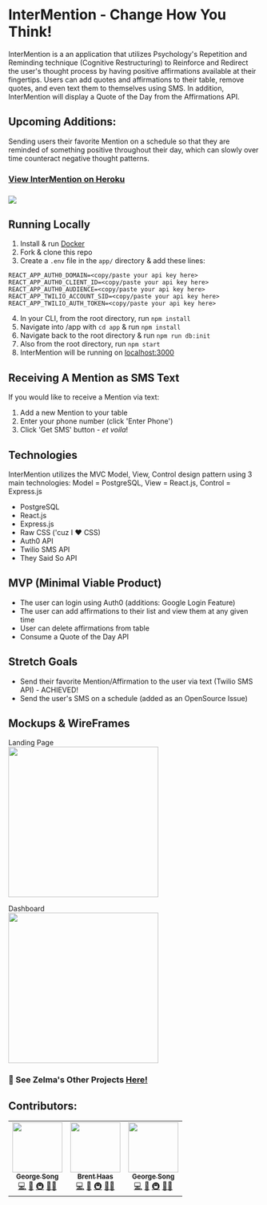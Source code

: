 # InterMention - Change How You Think!

InterMention is a an application that utilizes Psychology's Repetition and Reminding technique (Cognitive Restructuring) to Reinforce and Redirect the user's thought process by having positive affirmations available at their fingertips. Users can add quotes and affirmations to their table, remove quotes, and even text them to themselves using SMS. In addition, InterMention will display a Quote of the Day from the Affirmations API.

## Upcoming Additions:

Sending users their favorite Mention on a schedule so that they are reminded of something positive throughout their day, which can slowly over time counteract negative thought patterns.

<h3><a href='https://intermentionz.herokuapp.com/' target='_blank'>View InterMention on Heroku</a><h3>

<img src="./serene.png">

## Running Locally

1. Install & run <a href='https://www.docker.com/'>Docker</a>
2. Fork & clone this repo
3. Create a `.env` file in the `app/` directory & add these lines:

```
REACT_APP_AUTH0_DOMAIN=<copy/paste your api key here>
REACT_APP_AUTH0_CLIENT_ID=<copy/paste your api key here>
REACT_APP_AUTH0_AUDIENCE=<copy/paste your api key here>
REACT_APP_TWILIO_ACCOUNT_SID=<copy/paste your api key here>
REACT_APP_TWILIO_AUTH_TOKEN=<copy/paste your api key here>
```

4. In your CLI, from the root directory, run `npm install`
5. Navigate into /app with `cd app` & run `npm install`
6. Navigate back to the root directory & run `npm run db:init`
7. Also from the root directory, run `npm start`
8. InterMention will be running on <a href='https://www.localhost:3000'>localhost:3000</a>

## Receiving A Mention as SMS Text

If you would like to receive a Mention via text:

1. Add a new Mention to your table
2. Enter your phone number (click 'Enter Phone')
3. Click 'Get SMS' button - _et voila_!

## Technologies

InterMention utilizes the MVC Model, View, Control design pattern using 3 main technologies:
Model = PostgreSQL, View = React.js, Control = Express.js

- PostgreSQL
- React.js
- Express.js
- Raw CSS ('cuz I :heart: CSS)
- Auth0 API
- Twilio SMS API
- They Said So API

## MVP (Minimal Viable Product)

- The user can login using Auth0 (additions: Google Login Feature)
- The user can add affirmations to their list and view them at any given time
- User can delete affirmations from table
- Consume a Quote of the Day API

## Stretch Goals

- Send their favorite Mention/Affirmation to the user via text (Twilio SMS API) - ACHIEVED!
- Send the user's SMS on a schedule (added as an OpenSource Issue)

## Mockups & WireFrames

Landing Page
<br>
<img src="https://raw.githubusercontent.com/ZelmaSedano/intermentionz/main/landing.png" width="300px">

Dashboard
<br>
<img src="https://raw.githubusercontent.com/ZelmaSedano/intermentionz/main/dashboard.png" width="300px">

### :dizzy: See Zelma's Other Projects <a href='https://portfolio-zvs.herokuapp.com/'>Here!</a>

## Contributors:

<table>
  <tr>
    <td align="center"><a href="https://github.com/gsong"><img src="https://avatars.githubusercontent.com/u/607420?v=4?s=100" width="100px;" alt=""/><br /><sub><b>George Song</b></sub></a><br /><a href="https://github.com/gsong/express-react-project-example/commits?author=gsong" title="Code">💻</a> <a href="https://github.com/gsong/express-react-project-example/commits?author=gsong" title="Documentation">📖</a> <a href="#infra-gsong" title="Infrastructure (Hosting, Build-Tools, etc)">🚇</a> <a href="#contributors" title="Ideas, Planning, & Feedback">🤔</a><a href="#maintenance-gsong" title="Maintenance">🚧</a></td>
    <td align="center"><a href="https://github.com/brenthaas"><img src="https://avatars.githubusercontent.com/u/607420?v=4?s=100" width="100px;" alt=""/><br /><sub><b>Brent Haas</b></sub></a><br /><a href="https://github.com/gsong/express-react-project-example/commits?author=gsong" title="Code">💻</a> <a href="https://github.com/gsong/express-react-project-example/commits?author=gsong" title="Documentation">📖</a> <a href="#infra-gsong" title="Infrastructure (Hosting, Build-Tools, etc)">🚇</a> <a href="#contributors" title="Ideas, Planning, & Feedback">🤔</a><a href="#maintenance-gsong" title="Maintenance">🚧</a></td>
    <td align="center"><a href="https://github.com/gsong"><img src="https://avatars.githubusercontent.com/u/607420?v=4?s=100" width="100px;" alt=""/><br /><sub><b>George Song</b></sub></a><br /><a href="https://github.com/gsong/express-react-project-example/commits?author=gsong" title="Code">💻</a> <a href="https://github.com/gsong/express-react-project-example/commits?author=gsong" title="Documentation">📖</a> <a href="#infra-gsong" title="Infrastructure (Hosting, Build-Tools, etc)">🚇</a> <a href="#contributors" title="Ideas, Planning, & Feedback">🤔</a><a href="#maintenance-gsong" title="Maintenance">🚧</a></td>

  </tr>
<table>
